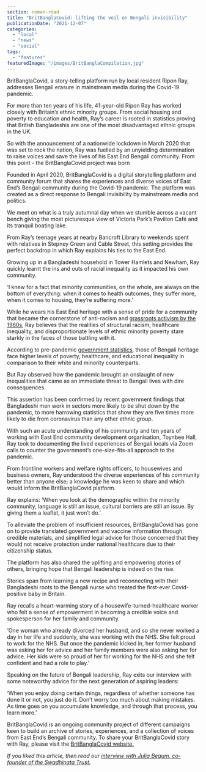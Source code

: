 ```yaml
---
section: roman-road
title: "BritBanglaCovid: lifting the veil on Bengali invisibility"
publicationDate: "2021-12-07"
categories: 
  - "local"
  - "news"
  - "social"
tags: 
  - "features"
featuredImage: "/images/BritBanglaCompilation.jpg"
---
```


BritBanglaCovid, a story-telling platform run by local resident Ripon Ray, addresses Bengali erasure in mainstream media during the Covid-19 pandemic.

For more than ten years of his life, 41-year-old Ripon Ray has worked closely with Britain’s ethnic minority groups. From social housing and poverty to education and health, Ray’s career is rooted in statistics proving that British Bangladeshis are one of the most disadvantaged ethnic groups in the UK. 

So with the announcement of a nationwide lockdown in March 2020 that was set to rock the nation, Ray was fuelled by an unyielding determination to raise voices and save the lives of his East End Bengali community. From this point - the BritBanglaCovid project was born

Founded in April 2020, BritBanglaCovid is a digital storytelling platform and community forum that shares the experiences and diverse voices of East End’s Bengali community during the Covid-19 pandemic. The platform was created as a direct response to Bengali invisibility by mainstream media and politics. 

We meet on what is a truly autumnal day when we stumble across a vacant bench giving the most picturesque view of Victoria Park’s Pavilion Café and its tranquil boating lake. 

From Ray’s teenage years at nearby Bancroft Library to weekends spent with relatives in Stepney Green and Cable Street, this setting provides the perfect backdrop in which Ray explains his ties to the East End. 

Growing up in a Bangladeshi household in Tower Hamlets and Newham, Ray quickly learnt the ins and outs of racial inequality as it impacted his own community.

‘I knew for a fact that minority communities, on the whole, are always on the bottom of everything: when it comes to health outcomes, they suffer more, when it comes to housing, they’re suffering more.’

While he wears his East End heritage with a sense of pride for a community that became the cornerstone of anti-racism and [grassroots activism by the 1980s](https://whitechapellondon.co.uk/1978-whitechapel-anti-racism/), Ray believes that the realities of structural racism, healthcare inequality, and disproportionate levels of ethnic minority poverty stare starkly in the faces of those battling with it. 

According to pre-pandemic [government statistics](https://www.gov.uk/government/publications/the-report-of-the-commission-on-race-and-ethnic-disparities/employment-fairness-at-work-and-enterprise), those of Bengali heritage face higher levels of poverty, healthcare, and educational inequality in comparison to their white and minority counterparts.

But Ray observed how the pandemic brought an onslaught of new inequalities that came as an immediate threat to Bengali lives with dire consequences. 

This assertion has been confirmed by recent government findings that Bangladeshi men work in sectors more likely to be shut down by the pandemic, to more harrowing statistics that show they are five times more likely to die from coronavirus than any other ethnic group. 

With such an acute understanding of his community and ten years of working with East End community development organisation, Toynbee Hall, Ray took to documenting the lived experiences of Bengali locals via Zoom calls to counter the government’s one-size-fits-all approach to the pandemic.

From frontline workers and welfare rights officers, to housewives and business owners, Ray understood the diverse experiences of his community better than anyone else; a knowledge he was keen to share and which would inform the BritBanglaCovid platform. 

Ray explains: ‘When you look at the demographic within the minority community, language is still an issue, cultural barriers are still an issue. By giving them a leaflet, it just won’t do.’

To alleviate the problem of insufficient resources, BritBanglaCovid has gone on to provide translated government and vaccine information through credible materials, and simplified legal advice for those concerned that they would not receive protection under national healthcare due to their citizenship status. 

The platform has also shared the uplifting and empowering stories of others, bringing hope that Bengali leadership is indeed on the rise.

Stories span from learning a new recipe and reconnecting with their Bangladeshi roots to the Bengali nurse who treated the first-ever Covid-positive baby in Britain. 

Ray recalls a heart-warming story of a housewife-turned-healthcare worker who felt a sense of empowerment in becoming a credible voice and spokesperson for her family and community. 

‘One woman who already divorced her husband, and so she never worked a day in her life and suddenly, she was working with the NHS. She felt proud to work for the NHS. But once the pandemic kicked in, her former husband was asking her for advice and her family members were also asking her for advice. Her kids were so proud of her for working for the NHS and she felt confident and had a role to play.’

Speaking on the future of Bengali leadership, Ray exits our interview with some noteworthy advice for the next generation of aspiring leaders: 

‘When you enjoy doing certain things, regardless of whether someone has done it or not, you just do it. Don’t worry too much about making mistakes. As time goes on you accumulate knowledge, and through that process, you learn more.’ 

  
BritBanglaCovid is an ongoing community project of different campaigns keen to build an archive of stories, experiences, and a collection of voices from East End’s Bengali community. To share your BritBanglaCovid story with Ray, please visit the [BritBanglaCovid website.](https://www.britbanglacovid.com/)

_If you liked this article, then read our [interview with Julia Begum, co-founder of the Swadhinata Trust.](https://romanroadlondon.com/julie-begum-swadhinata-trust-interview/)_


